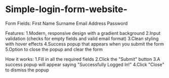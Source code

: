 # Simple-login-form-website-
Form Fields:
First Name
Surname
Email Address
Password

Features:
1.Modern, responsive design with a gradient background
2.Input validation (checks for empty fields and valid email format)
3.Clean styling with hover effects
4.Success popup that appears when you submit the form
5.Option to close the popup and clear the form

How it works:
1.Fill in all the required fields
2.Click the "Submit" button
3.A success popup will appear saying "Successfully Logged In!"
4.Click "Close" to dismiss the popup
